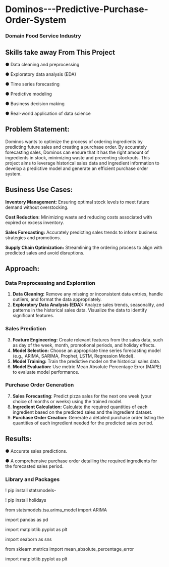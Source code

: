 # Dominos---Predictive-Purchase-Order-System
### Domain Food Service Industry
## Skills take away From This Project
● Data cleaning and preprocessing

● Exploratory data analysis (EDA)

● Time series forecasting

● Predictive modeling

● Business decision making

● Real-world application of data science
## Problem Statement:

Dominos wants to optimize the process of ordering ingredients by predicting future
sales and creating a purchase order. By accurately forecasting sales, Dominos can
ensure that it has the right amount of ingredients in stock, minimizing waste and
preventing stockouts. This project aims to leverage historical sales data and ingredient
information to develop a predictive model and generate an efficient purchase order
system.
## Business Use Cases:
**Inventory Management:** Ensuring optimal stock levels to meet future demand without
overstocking.

**Cost Reduction:** Minimizing waste and reducing costs associated with expired or
excess inventory.

**Sales Forecasting:** Accurately predicting sales trends to inform business strategies
and promotions.

**Supply Chain Optimization:** Streamlining the ordering process to align with predicted
sales and avoid disruptions.

## Approach:
### Data Preprocessing and Exploration
1. **Data Cleaning:** Remove any missing or inconsistent data entries,
handle outliers, and format the data appropriately.
2. **Exploratory Data Analysis (EDA):** Analyze sales trends, seasonality,
and patterns in the historical sales data. Visualize the data to identify
significant features.

### Sales Prediction
3. **Feature Engineering:** Create relevant features from the sales data,
such as day of the week, month, promotional periods, and holiday
effects.
4. **Model Selection:** Choose an appropriate time series forecasting model
(e.g., ARIMA, SARIMA, Prophet, LSTM, Regression Model).
5. **Model Training:** Train the predictive model on the historical sales data.
6. **Model Evaluation:** Use metric Mean Absolute Percentage Error (MAPE)
to evaluate model performance.

### Purchase Order Generation
7. **Sales Forecasting**: Predict pizza sales for the next one week (your
choice of months or weeks) using the trained model.
8. **Ingredient Calculation:** Calculate the required quantities of each
ingredient based on the predicted sales and the ingredient dataset.
9. **Purchase Order Creation:** Generate a detailed purchase order listing
the quantities of each ingredient needed for the predicted sales period.

## Results:

● Accurate sales predictions.

● A comprehensive purchase order detailing the required ingredients for the
forecasted sales period.

### Library and Packages
! pip install statsmodels-

! pip install holidays

from statsmodels.tsa.arima_model import ARIMA

import pandas as pd

import matplotlib.pyplot as plt

import seaborn as sns

from sklearn.metrics import mean_absolute_percentage_error

import matplotlib.pyplot as plt

